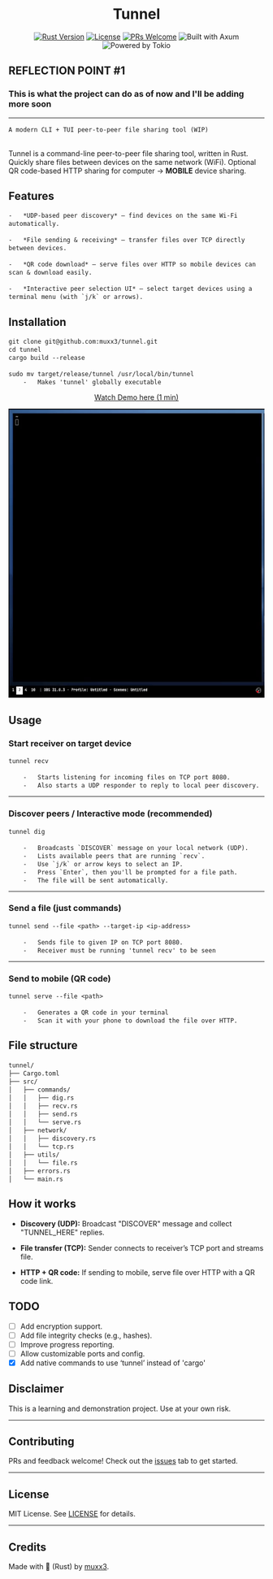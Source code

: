 <h1 align="center">Tunnel</h1>

<div align="center">
	
[![Rust Version](https://img.shields.io/badge/rust-1.70%2B-orange.svg)](https://www.rust-lang.org) [![License](https://img.shields.io/badge/license-MIT-blue.svg)](LICENSE) [![PRs Welcome](https://img.shields.io/badge/PRs-welcome-brightgreen.svg)](https://github.com/muxx3/tunnel/pulls) ![Built with Axum](https://img.shields.io/badge/built%20with-axum-7B4FFF) ![Powered by Tokio](https://img.shields.io/badge/powered%20by-tokio-4B275F)

</div>

## REFLECTION POINT #1
### This is what the project can do as of now and I'll be adding more soon
---

    A modern CLI + TUI peer-to-peer file sharing tool (WIP)
  \
Tunnel is a command-line peer-to-peer file sharing tool, written in Rust. Quickly share files between devices on the same network (WiFi). Optional QR code-based HTTP sharing for computer -> <strong>MOBILE</strong> device sharing. 

## Features

	-   *UDP-based peer discovery* — find devices on the same Wi-Fi automatically.
    
	-   *File sending & receiving* — transfer files over TCP directly between devices.
    
	-   *QR code download* — serve files over HTTP so mobile devices can scan & download easily.
    
	-   *Interactive peer selection UI* — select target devices using a terminal menu (with `j/k` or arrows).

## Installation
	git clone git@github.com:muxx3/tunnel.git
	cd tunnel
	cargo build --release

    sudo mv target/release/tunnel /usr/local/bin/tunnel
        -   Makes 'tunnel' globally executable

 <p align="center">
<a href="https://www.youtube.com/shorts/v4RYwT8bcp4">Watch Demo here (1 min)</a>
 </p>
<p align="center">
  <img src="tunneldemo.gif" alt="Tunnel Demo" width="600"/>
</p>


## Usage

### Start receiver on target device
	tunnel recv

		-   Starts listening for incoming files on TCP port 8080.
		-   Also starts a UDP responder to reply to local peer discovery.
---
### Discover peers / Interactive mode (recommended)
	tunnel dig
	
		-   Broadcasts `DISCOVER` message on your local network (UDP).
		-   Lists available peers that are running `recv`.
		-   Use `j/k` or arrow keys to select an IP.    
		-   Press `Enter`, then you'll be prompted for a file path.  
		-   The file will be sent automatically.
---
### Send a file (just commands)
	tunnel send --file <path> --target-ip <ip-address>
	
		-	Sends file to given IP on TCP port 8080.
		-	Receiver must be running 'tunnel recv' to be seen
---
### Send to mobile (QR code)
	tunnel serve --file <path>
	
		-   Generates a QR code in your terminal
		-   Scan it with your phone to download the file over HTTP.

## File structure

	tunnel/
	├── Cargo.toml
	├── src/
	│   ├── commands/
	│   │   ├── dig.rs
	│   │   ├── recv.rs
	│   │   ├── send.rs
	│   │   └── serve.rs
	│   ├── network/
	│   │   ├── discovery.rs
	│   │   └── tcp.rs
	│   ├── utils/
	│   │   └── file.rs
	│   ├── errors.rs
	│   └── main.rs

## How it works

-   **Discovery (UDP):** Broadcast "DISCOVER" message and collect "TUNNEL_HERE" replies.
    
-   **File transfer (TCP):** Sender connects to receiver’s TCP port and streams file.
    
-   **HTTP + QR code:** If sending to mobile, serve file over HTTP with a QR code link.

## TODO
 - [ ] Add encryption support.
 - [ ] Add file integrity checks (e.g., hashes).
 - [ ] Improve progress reporting.
 - [ ] Allow customizable ports and config.
 - [x] Add native commands to use ‘tunnel’ instead of 'cargo'
 
 ## Disclaimer

This is a learning and demonstration project. Use at your own risk.

----------

## Contributing

PRs and feedback welcome! Check out the [issues](https://github.com/muxx3/tunnel/issues) tab to get started.

----------

## License

MIT License. See [LICENSE](LICENSE) for details.

----------

## Credits

Made with 🦀 (Rust) by [muxx3](https://github.com/muxx3).


